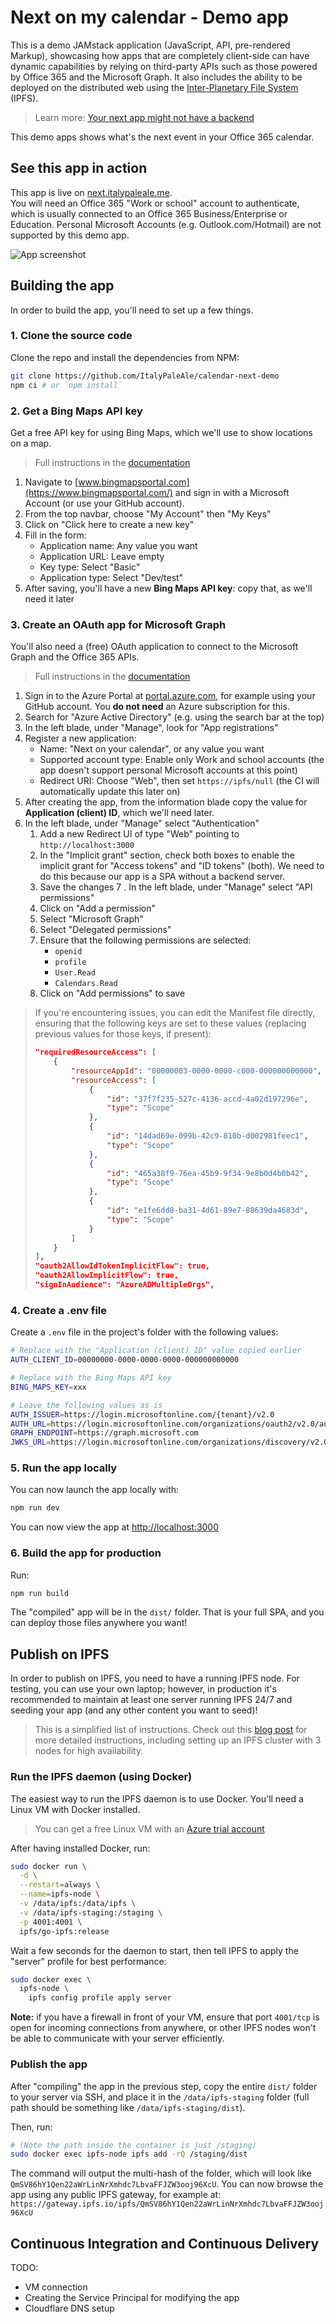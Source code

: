 # Next on my calendar - Demo app

This is a demo JAMstack application (JavaScript, API, pre-rendered Markup), showcasing how apps that are completely client-side can have dynamic capabilities by relying on third-party APIs such as those powered by Office 365 and the Microsoft Graph. It also includes the ability to be deployed on the distributed web using the [Inter-Planetary File System](https://ipfs.io) (IPFS).

> Learn more: [Your next app might not have a backend](https://withblue.ink/2019/11/16/your-next-app-may-not-have-a-backend.html)

This demo apps shows what's the next event in your Office 365 calendar.

## See this app in action

This app is live on [next.italypaleale.me](https://next.italypaleale.me).<br />
You will need an Office 365 "Work or school" account to authenticate, which is usually connected to an Office 365 Business/Enterprise or Education. Personal Microsoft Accounts (e.g. Outlook.com/Hotmail) are not supported by this demo app.

![App screenshot](./screenshot.png)

## Building the app

In order to build the app, you'll need to set up a few things.

### 1. Clone the source code

Clone the repo and install the dependencies from NPM:

````sh
git clone https://github.com/ItalyPaleAle/calendar-next-demo
npm ci # or `npm install`
````

### 2. Get a Bing Maps API key

Get a free API key for using Bing Maps, which we'll use to show locations on a map.

> Full instructions in the [documentation](https://docs.microsoft.com/en-us/bingmaps/getting-started/bing-maps-dev-center-help/getting-a-bing-maps-key)

1. Navigate to [www.bingmapsportal.com](https://www.bingmapsportal.com/) and sign in with a Microsoft Account (or use your GitHub account).
2. From the top navbar, choose "My Account" then "My Keys"
3. Click on "Click here to create a new key"
4. Fill in the form:
    - Application name: Any value you want
    - Application URL: Leave empty
    - Key type: Select "Basic"
    - Application type: Select "Dev/test"
5. After saving, you'll have a new **Bing Maps API key**: copy that, as we'll need it later

### 3. Create an OAuth app for Microsoft Graph

You'll also need a (free) OAuth application to connect to the Microsoft Graph and the Office 365 APIs.

> Full instructions in the [documentation](https://docs.microsoft.com/en-us/graph/auth-register-app-v2)

1. Sign in to the Azure Portal at [portal.azure.com](https://portal.azure.com), for example using your GitHub account. You **do not need** an Azure subscription for this.
2. Search for "Azure Active Directory" (e.g. using the search bar at the top)
3. In the left blade, under "Manage", look for "App registrations"
4. Register a new application:
    - Name: "Next on your calendar", or any value you want
    - Supported account type: Enable only Work and school accounts (the app doesn't support personal Microsoft accounts at this point)
    - Redirect URI: Choose "Web", then set `https://ipfs/null` (the CI will automatically update this later on)
5. After creating the app, from the information blade copy the value for **Application (client) ID**, which we'll need later.
6. In the left blade, under "Manage" select "Authentication"
    1. Add a new Redirect UI of type "Web" pointing to `http://localhost:3000`
    2. In the "Implicit grant" section, check both boxes to enable the implicit grant for "Access tokens" and "ID tokens" (both). We need to do this because our app is a SPA without a backend server.
    3. Save the changes
7 . In the left blade, under "Manage" select "API permissions"
    1. Click on "Add a permission"
    2. Select "Microsoft Graph"
    3. Select "Delegated permissions"
    4. Ensure that the following permissions are selected:
        - `openid`
        - `profile`
        - `User.Read`
        - `Calendars.Read`
    5. Click on "Add permissions" to save

> If you're encountering issues, you can edit the Manifest file directly, ensuring that the following keys are set to these values (replacing previous values for those keys, if present):
> 
> ````json
> "requiredResourceAccess": [
>     {
>         "resourceAppId": "00000003-0000-0000-c000-000000000000",
>         "resourceAccess": [
>             {
>                 "id": "37f7f235-527c-4136-accd-4a02d197296e",
>                 "type": "Scope"
>             },
>             {
>                 "id": "14dad69e-099b-42c9-810b-d002981feec1",
>                 "type": "Scope"
>             },
>             {
>                 "id": "465a38f9-76ea-45b9-9f34-9e8b0d4b0b42",
>                 "type": "Scope"
>             },
>             {
>                 "id": "e1fe6dd8-ba31-4d61-89e7-88639da4683d",
>                 "type": "Scope"
>             }
>         ]
>     }
> ],
> "oauth2AllowIdTokenImplicitFlow": true,
> "oauth2AllowImplicitFlow": true,
> "signInAudience": "AzureADMultipleOrgs",
> ````
> 

### 4. Create a .env file

Create a `.env` file in the project's folder with the following values:

````sh
# Replace with the "Application (client) ID" value copied earlier
AUTH_CLIENT_ID=00000000-0000-0000-0000-000000000000

# Replace with the Bing Maps API key
BING_MAPS_KEY=xxx

# Leave the following values as is
AUTH_ISSUER=https://login.microsoftonline.com/{tenant}/v2.0
AUTH_URL=https://login.microsoftonline.com/organizations/oauth2/v2.0/authorize?client_id={clientId}&response_type=id_token%20token&redirect_uri={appUrl}&scope=openid%20profile%20User.read%20Calendars.read&nonce={nonce}&response_mode=fragment
GRAPH_ENDPOINT=https://graph.microsoft.com
JWKS_URL=https://login.microsoftonline.com/organizations/discovery/v2.0/keys
````

### 5. Run the app locally

You can now launch the app locally with:

````sh
npm run dev
````

You can now view the app at [http://localhost:3000](http://localhost:3000)

### 6. Build the app for production

Run:

````sh
npm run build
````

The "compiled" app will be in the `dist/` folder. That is your full SPA, and you can deploy those files anywhere you want!

## Publish on IPFS

In order to publish on IPFS, you need to have a running IPFS node. For testing, you can use your own laptop; however, in production it's recommended to maintain at least one server running IPFS 24/7 and seeding your app (and any other content you want to seed)!

> This is a simplified list of instructions. Check out this [blog post](https://withblue.ink/2018/11/14/distributed-web-host-your-website-with-ipfs-clusters-cloudflare-and-devops.html) for more detailed instructions, including setting up an IPFS cluster with 3 nodes for high availability.

### Run the IPFS daemon (using Docker)

The easiest way to run the IPFS daemon is to use Docker. You'll need a Linux VM with Docker installed.

> You can get a free Linux VM with an [Azure trial account](https://azure.microsoft.com/free/open-source/)

After having installed Docker, run:

````sh
sudo docker run \
  -d \
  --restart=always \
  --name=ipfs-node \
  -v /data/ipfs:/data/ipfs \
  -v /data/ipfs-staging:/staging \
  -p 4001:4001 \
  ipfs/go-ipfs:release
````

Wait a few seconds for the daemon to start, then tell IPFS to apply the "server" profile for best performance:

````sh
sudo docker exec \
  ipfs-node \
    ipfs config profile apply server
````

**Note:** if you have a firewall in front of your VM, ensure that port `4001/tcp` is open for incoming connections from anywhere, or other IPFS nodes won't be able to communicate with your server efficiently.

### Publish the app

After "compiling" the app in the previous step, copy the entire `dist/` folder to your server via SSH, and place it in the `/data/ipfs-staging` folder (full path should be something like `/data/ipfs-staging/dist`).

Then, run:

````sh
# (Note the path inside the container is just /staging)
sudo docker exec ipfs-node ipfs add -rQ /staging/dist
````

The command will output the multi-hash of the folder, which will look like `QmSV86hY1Qen22aWrLinNrXmhdc7LbvaFFJZW3ooj96XcU`. You can now browse the app using any public IPFS gateway, for example at: `https://gateway.ipfs.io/ipfs/QmSV86hY1Qen22aWrLinNrXmhdc7LbvaFFJZW3ooj96XcU`

## Continuous Integration and Continuous Delivery

TODO:

- VM connection
- Creating the Service Principal for modifying the app
- Cloudflare DNS setup
